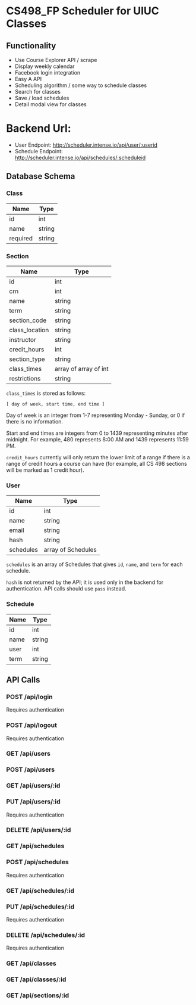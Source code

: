 # CS498_FP Scheduler for UIUC Classes

## Functionality
* Use Course Explorer API / scrape
* Display weekly calendar
* Facebook login integration
* Easy A API
* Scheduling algorithm / some way to schedule classes
* Search for classes
* Save / load schedules
* Detail modal view for classes

# Backend Url: 
* User Endpoint: http://scheduler.intense.io/api/user/:userid
* Schedule Endpoint: http://scheduler.intense.io/api/schedules/:scheduleid


## Database Schema

### Class
|Name|Type|
|---|---|
|id|int|
|name|string|
|required|string|

### Section
|Name|Type|
|---|---|
|id|int|
|crn|int|
|name|string|
|term|string|
|section_code|string|
|class_location|string|
|instructor|string|
|credit_hours|int|
|section_type|string|
|class_times|array of array of int|
|restrictions|string|

`class_times` is stored as follows:

    [ day of week, start time, end time ]

Day of week is an integer from 1-7 representing Monday - Sunday, or 0 if there is no information.

Start and end times are integers from 0 to 1439 representing minutes after midnight. For example, 480 represents 8:00 AM and 1439 represents 11:59 PM.

`credit_hours` currently will only return the lower limit of a range if there is a range of credit hours a course can have (for example, all CS 498 sections will be marked as 1 credit hour).

### User
|Name|Type|
|---|---|
|id|int|
|name|string|
|email|string|
|hash|string|
|schedules|array of Schedules|

`schedules` is an array of Schedules that gives `id`, `name`, and `term` for each schedule.

`hash` is not returned by the API; it is used only in the backend for authentication. API calls should use `pass` instead.

### Schedule
|Name|Type|
|---|---|
|id|int|
|name|string|
|user|int|
|term|string|

## API Calls

### POST /api/login
Requires authentication

### POST /api/logout
Requires authentication

### GET /api/users

### POST /api/users

### GET /api/users/:id

### PUT /api/users/:id
Requires authentication

### DELETE /api/users/:id

### GET /api/schedules

### POST /api/schedules
Requires authentication

### GET /api/schedules/:id

### PUT /api/schedules/:id
Requires authentication

### DELETE /api/schedules/:id
Requires authentication

### GET /api/classes

### GET /api/classes/:id

### GET /api/sections/:id
